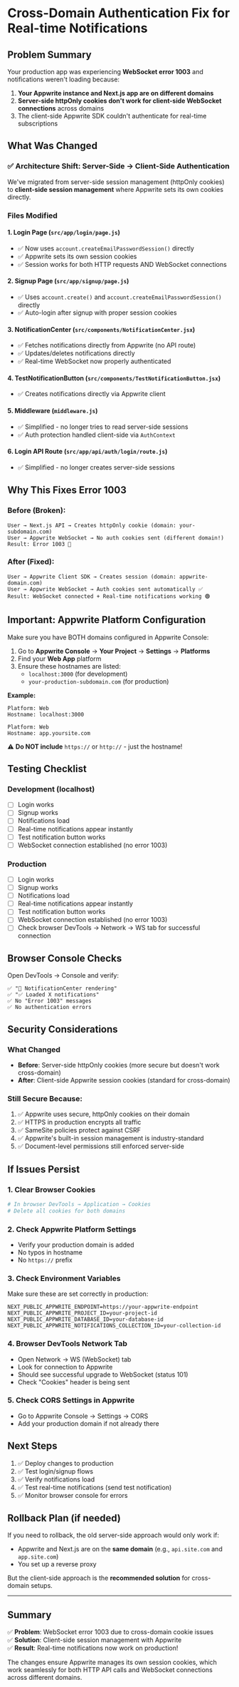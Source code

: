 # Cross-Domain Authentication Fix for Real-time Notifications

## Problem Summary

Your production app was experiencing **WebSocket error 1003** and notifications weren't loading because:

1. **Your Appwrite instance and Next.js app are on different domains**
2. **Server-side httpOnly cookies don't work for client-side WebSocket connections** across domains
3. The client-side Appwrite SDK couldn't authenticate for real-time subscriptions

## What Was Changed

### ✅ Architecture Shift: Server-Side → Client-Side Authentication

We've migrated from server-side session management (httpOnly cookies) to **client-side session management** where Appwrite sets its own cookies directly.

### Files Modified

#### 1. **Login Page** (`src/app/login/page.js`)
- ✅ Now uses `account.createEmailPasswordSession()` directly
- ✅ Appwrite sets its own session cookies
- ✅ Session works for both HTTP requests AND WebSocket connections

#### 2. **Signup Page** (`src/app/signup/page.js`)
- ✅ Uses `account.create()` and `account.createEmailPasswordSession()` directly
- ✅ Auto-login after signup with proper session cookies

#### 3. **NotificationCenter** (`src/components/NotificationCenter.jsx`)
- ✅ Fetches notifications directly from Appwrite (no API route)
- ✅ Updates/deletes notifications directly
- ✅ Real-time WebSocket now properly authenticated

#### 4. **TestNotificationButton** (`src/components/TestNotificationButton.jsx`)
- ✅ Creates notifications directly via Appwrite client

#### 5. **Middleware** (`middleware.js`)
- ✅ Simplified - no longer tries to read server-side sessions
- ✅ Auth protection handled client-side via `AuthContext`

#### 6. **Login API Route** (`src/app/api/auth/login/route.js`)
- ✅ Simplified - no longer creates server-side sessions

## Why This Fixes Error 1003

### Before (Broken):
```
User → Next.js API → Creates httpOnly cookie (domain: your-subdomain.com)
User → Appwrite WebSocket → No auth cookies sent (different domain!)
Result: Error 1003 🔴
```

### After (Fixed):
```
User → Appwrite Client SDK → Creates session (domain: appwrite-domain.com)
User → Appwrite WebSocket → Auth cookies sent automatically ✅
Result: WebSocket connected + Real-time notifications working 🟢
```

## Important: Appwrite Platform Configuration

Make sure you have BOTH domains configured in Appwrite Console:

1. Go to **Appwrite Console** → **Your Project** → **Settings** → **Platforms**
2. Find your **Web App** platform
3. Ensure these hostnames are listed:
   - `localhost:3000` (for development)
   - `your-production-subdomain.com` (for production)

**Example:**
```
Platform: Web
Hostname: localhost:3000
```
```
Platform: Web  
Hostname: app.yoursite.com
```

⚠️ **Do NOT include** `https://` or `http://` - just the hostname!

## Testing Checklist

### Development (localhost)
- [ ] Login works
- [ ] Signup works  
- [ ] Notifications load
- [ ] Real-time notifications appear instantly
- [ ] Test notification button works
- [ ] WebSocket connection established (no error 1003)

### Production
- [ ] Login works
- [ ] Signup works
- [ ] Notifications load
- [ ] Real-time notifications appear instantly  
- [ ] Test notification button works
- [ ] WebSocket connection established (no error 1003)
- [ ] Check browser DevTools → Network → WS tab for successful connection

## Browser Console Checks

Open DevTools → Console and verify:
```
✅ "🔔 NotificationCenter rendering"
✅ "✅ Loaded X notifications"
✅ No "Error 1003" messages
✅ No authentication errors
```

## Security Considerations

### What Changed
- **Before**: Server-side httpOnly cookies (more secure but doesn't work cross-domain)
- **After**: Client-side Appwrite session cookies (standard for cross-domain)

### Still Secure Because:
1. ✅ Appwrite uses secure, httpOnly cookies on their domain
2. ✅ HTTPS in production encrypts all traffic
3. ✅ SameSite policies protect against CSRF
4. ✅ Appwrite's built-in session management is industry-standard
5. ✅ Document-level permissions still enforced server-side

## If Issues Persist

### 1. Clear Browser Cookies
```bash
# In browser DevTools → Application → Cookies
# Delete all cookies for both domains
```

### 2. Check Appwrite Platform Settings
- Verify your production domain is added
- No typos in hostname
- No `https://` prefix

### 3. Check Environment Variables
Make sure these are set correctly in production:
```env
NEXT_PUBLIC_APPWRITE_ENDPOINT=https://your-appwrite-endpoint
NEXT_PUBLIC_APPWRITE_PROJECT_ID=your-project-id
NEXT_PUBLIC_APPWRITE_DATABASE_ID=your-database-id
NEXT_PUBLIC_APPWRITE_NOTIFICATIONS_COLLECTION_ID=your-collection-id
```

### 4. Browser DevTools Network Tab
- Open Network → WS (WebSocket) tab
- Look for connection to Appwrite
- Should see successful upgrade to WebSocket (status 101)
- Check "Cookies" header is being sent

### 5. Check CORS Settings in Appwrite
- Go to Appwrite Console → Settings → CORS
- Add your production domain if not already there

## Next Steps

1. ✅ Deploy changes to production
2. ✅ Test login/signup flows
3. ✅ Verify notifications load
4. ✅ Test real-time notifications (send test notification)
5. ✅ Monitor browser console for errors

## Rollback Plan (if needed)

If you need to rollback, the old server-side approach would only work if:
- Appwrite and Next.js are on the **same domain** (e.g., `api.site.com` and `app.site.com`)
- You set up a reverse proxy

But the client-side approach is the **recommended solution** for cross-domain setups.

---

## Summary

✅ **Problem**: WebSocket error 1003 due to cross-domain cookie issues  
✅ **Solution**: Client-side session management with Appwrite  
✅ **Result**: Real-time notifications now work on production!  

The changes ensure Appwrite manages its own session cookies, which work seamlessly for both HTTP API calls and WebSocket connections across different domains.

